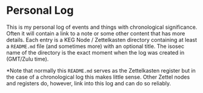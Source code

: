 # Personal Log

This is my personal log of events and things with chronological
significance. Often it will contain a link to a note or some other
content that has more details. Each entry is a KEG Node / Zettelkasten
directory containing at least a `README.md` file (and sometimes more)
with an optional title. The isosec name of the directory is the exact
moment when the log was created in (GMT/Zulu time).

*Note that normally this `README.md` serves as the Zettelkasten register
but in the case of a chronological log this makes little sense. Other
Zettel nodes and registers do, however, link into this log and can do so
reliably.
